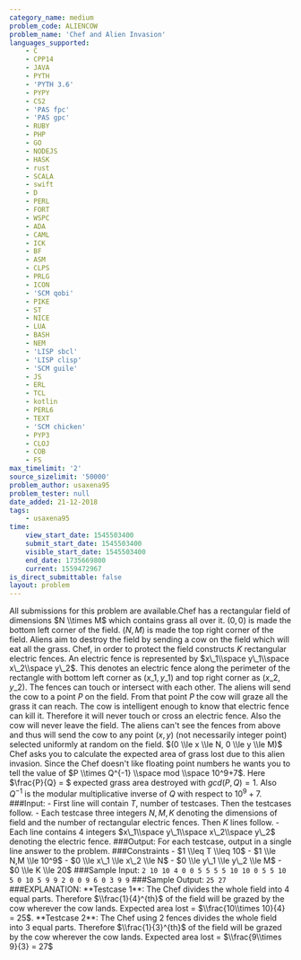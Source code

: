 ```yaml
---
category_name: medium
problem_code: ALIENCOW
problem_name: 'Chef and Alien Invasion'
languages_supported:
    - C
    - CPP14
    - JAVA
    - PYTH
    - 'PYTH 3.6'
    - PYPY
    - CS2
    - 'PAS fpc'
    - 'PAS gpc'
    - RUBY
    - PHP
    - GO
    - NODEJS
    - HASK
    - rust
    - SCALA
    - swift
    - D
    - PERL
    - FORT
    - WSPC
    - ADA
    - CAML
    - ICK
    - BF
    - ASM
    - CLPS
    - PRLG
    - ICON
    - 'SCM qobi'
    - PIKE
    - ST
    - NICE
    - LUA
    - BASH
    - NEM
    - 'LISP sbcl'
    - 'LISP clisp'
    - 'SCM guile'
    - JS
    - ERL
    - TCL
    - kotlin
    - PERL6
    - TEXT
    - 'SCM chicken'
    - PYP3
    - CLOJ
    - COB
    - FS
max_timelimit: '2'
source_sizelimit: '50000'
problem_author: usaxena95
problem_tester: null
date_added: 21-12-2018
tags:
    - usaxena95
time:
    view_start_date: 1545503400
    submit_start_date: 1545503400
    visible_start_date: 1545503400
    end_date: 1735669800
    current: 1559472967
is_direct_submittable: false
layout: problem
---
```

All submissions for this problem are available.Chef has a rectangular field of dimensions $N \\times M$ which contains grass all over it. $(0,0)$ is made the bottom left corner of the field. $(N, M)$ is made the top right corner of the field. Aliens aim to destroy the field by sending a cow on the field which will eat all the grass. Chef, in order to protect the field constructs $K$ rectangular electric fences. An electric fence is represented by $x\_1\\space y\_1\\space x\_2\\space y\_2$. This denotes an electric fence along the perimeter of the rectangle with bottom left corner as $(x\_1, y\_1)$ and top right corner as $(x\_2, y\_2)$. The fences can touch or intersect with each other. The aliens will send the cow to a point $P$ on the field. From that point $P$ the cow will graze all the grass it can reach. The cow is intelligent enough to know that electric fence can kill it. Therefore it will never touch or cross an electric fence. Also the cow will never leave the field. The aliens can't see the fences from above and thus will send the cow to any point $(x, y)$ (not necessarily integer point) selected uniformly at random on the field. $(0 \\le x \\le N, 0 \\le y \\le M)$ Chef asks you to calculate the expected area of grass lost due to this alien invasion. Since the Chef doesn't like floating point numbers he wants you to tell the value of $P \\times Q^{-1} \\space mod \\space 10^9+7$. Here $\\frac{P}{Q} = $ expected grass area destroyed with $gcd(P,Q)=1$. Also $Q^{-1}$ is the modular multiplicative inverse of $Q$ with respect to $10^9+7$. ###Input: - First line will contain $T$, number of testcases. Then the testcases follow. - Each testcase three integers $N, M, K$ denoting the dimensions of field and the number of rectangular electric fences. Then $K$ lines follow. - Each line contains $4$ integers $x\_1\\space y\_1\\space x\_2\\space y\_2$ denoting the electric fence. ###Output: For each testcase, output in a single line answer to the problem. ###Constraints - $1 \\leq T \\leq 10$ - $1 \\le N,M \\le 10^9$ - $0 \\le x\_1 \\le x\_2 \\le N$ - $0 \\le y\_1 \\le y\_2 \\le M$ - $0 \\le K \\le 20$ ###Sample Input: ``` 2 10 10 4 0 0 5 5 5 5 10 10 0 5 5 10 5 0 10 5 9 9 2 0 0 9 6 0 3 9 9 ``` ###Sample Output: ``` 25 27 ``` ###EXPLANATION: \*\*Testcase 1\*\*: The Chef divides the whole field into $4$ equal parts. Therefore $\\frac{1}{4}^{th}$ of the field will be grazed by the cow wherever the cow lands. Expected area lost = $\\frac{10\\times 10}{4} = 25$. \*\*Testcase 2\*\*: The Chef using 2 fences divides the whole field into $3$ equal parts. Therefore $\\frac{1}{3}^{th}$ of the field will be grazed by the cow wherever the cow lands. Expected area lost = $\\frac{9\\times 9}{3} = 27$
